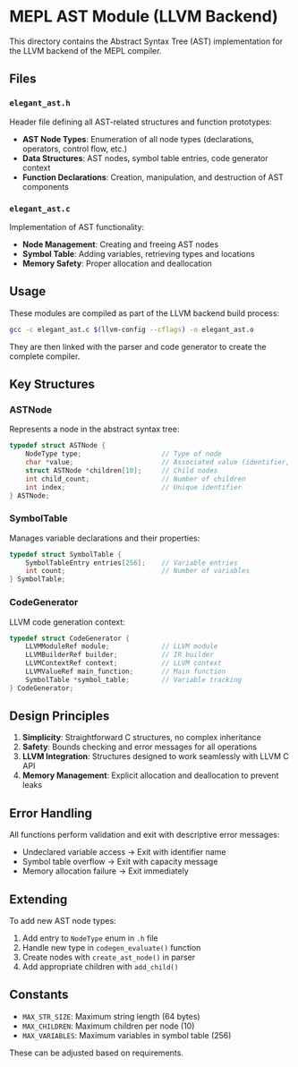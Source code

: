 # MEPL AST Module (LLVM Backend)

This directory contains the Abstract Syntax Tree (AST) implementation for the LLVM backend of the MEPL compiler.

## Files

### `elegant_ast.h`
Header file defining all AST-related structures and function prototypes:
- **AST Node Types**: Enumeration of all node types (declarations, operators, control flow, etc.)
- **Data Structures**: AST nodes, symbol table entries, code generator context
- **Function Declarations**: Creation, manipulation, and destruction of AST components

### `elegant_ast.c`
Implementation of AST functionality:
- **Node Management**: Creating and freeing AST nodes
- **Symbol Table**: Adding variables, retrieving types and locations
- **Memory Safety**: Proper allocation and deallocation

## Usage

These modules are compiled as part of the LLVM backend build process:

```bash
gcc -c elegant_ast.c $(llvm-config --cflags) -o elegant_ast.o
```

They are then linked with the parser and code generator to create the complete compiler.

## Key Structures

### ASTNode
Represents a node in the abstract syntax tree:
```c
typedef struct ASTNode {
    NodeType type;                    // Type of node
    char *value;                      // Associated value (identifier, number, etc.)
    struct ASTNode *children[10];     // Child nodes
    int child_count;                  // Number of children
    int index;                        // Unique identifier
} ASTNode;
```

### SymbolTable
Manages variable declarations and their properties:
```c
typedef struct SymbolTable {
    SymbolTableEntry entries[256];    // Variable entries
    int count;                        // Number of variables
} SymbolTable;
```

### CodeGenerator
LLVM code generation context:
```c
typedef struct CodeGenerator {
    LLVMModuleRef module;             // LLVM module
    LLVMBuilderRef builder;           // IR builder
    LLVMContextRef context;           // LLVM context
    LLVMValueRef main_function;       // Main function
    SymbolTable *symbol_table;        // Variable tracking
} CodeGenerator;
```

## Design Principles

1. **Simplicity**: Straightforward C structures, no complex inheritance
2. **Safety**: Bounds checking and error messages for all operations
3. **LLVM Integration**: Structures designed to work seamlessly with LLVM C API
4. **Memory Management**: Explicit allocation and deallocation to prevent leaks

## Error Handling

All functions perform validation and exit with descriptive error messages:
- Undeclared variable access → Exit with identifier name
- Symbol table overflow → Exit with capacity message
- Memory allocation failure → Exit immediately

## Extending

To add new AST node types:
1. Add entry to `NodeType` enum in `.h` file
2. Handle new type in `codegen_evaluate()` function
3. Create nodes with `create_ast_node()` in parser
4. Add appropriate children with `add_child()`

## Constants

- `MAX_STR_SIZE`: Maximum string length (64 bytes)
- `MAX_CHILDREN`: Maximum children per node (10)
- `MAX_VARIABLES`: Maximum variables in symbol table (256)

These can be adjusted based on requirements.
